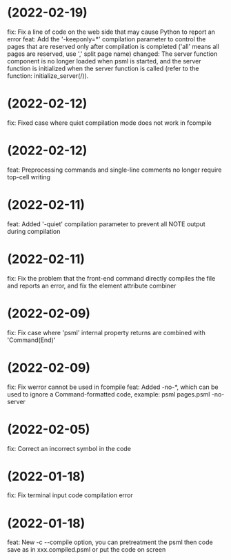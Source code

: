 #  (2022-02-19)

fix: Fix a line of code on the web side that may cause Python to report an error
feat: Add the '-keeponly=*' compilation parameter to control the pages that are reserved only after compilation is completed ('all' means all pages are reserved, use ',' split page name)
changed: The server function component is no longer loaded when psml is started, and the server function is initialized when the server function is called (refer to the function: initialize_server(/)).

#  (2022-02-12)

fix: Fixed case where quiet compilation mode does not work in fcompile

#  (2022-02-12)

feat: Preprocessing commands and single-line comments no longer require top-cell writing

#  (2022-02-11)

feat: Added '-quiet' compilation parameter to prevent all NOTE output during compilation

#  (2022-02-11)

fix: Fix the problem that the front-end command directly compiles the file and reports an error, and fix the element attribute combiner

#  (2022-02-09)

fix: Fix case where 'psml' internal property returns are combined with 'Command(End)'

#  (2022-02-09)

fix: Fix werror cannot be used in fcompile
feat: Added -no-*, which can be used to ignore a Command-formatted code, example: psml pages.psml -no-server

#  (2022-02-05)

fix: Correct an incorrect symbol in the code

#  (2022-01-18)

fix: Fix terminal input code compilation error

#  (2022-01-18)

feat: New -c --compile option, you can pretreatment the psml then code save as in xxx.compiled.psml or put the code on screen

